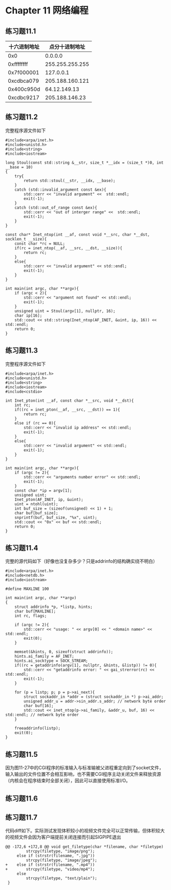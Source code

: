# Chapter 11 网络编程

## 练习题11.1
| 十六进制地址 | 点分十进制地址  |
| ------------ | --------------- |
| 0x0          | 0.0.0.0         |
| 0xffffffff   | 255.255.255.255 |
| 0x7f000001   | 127.0.0.1       |
| 0xcdbca079   | 205.188.160.121 |
| 0x400c950d   | 64.12.149.13    |
| 0xcdbc9217   | 205.188.146.23  |

## 练习题11.2
完整程序源文件如下
```
#include<arpa/inet.h>
#include<unistd.h>
#include<string>
#include<iostream>

long Stoul(const std::string &__str, size_t *__idx = (size_t *)0, int __base = 10)
{
    try{
        return std::stoul(__str, __idx, __base);
    }
    catch (std::invalid_argument const &ex){
        std::cerr << "invalid argument" <<  std::endl;
        exit(-1);
    }
    catch (std::out_of_range const &ex){
        std::cerr << "out of interger range" <<  std::endl;
        exit(-1);
    }
}

const char* Inet_ntop(int __af, const void *__src, char *__dst, socklen_t __size){
    const char *rc = NULL;
    if(rc = inet_ntop(__af, __src, __dst, __size)){
        return rc;
    }
    else{
        std::cerr << "invalid argument" << std::endl;
        exit(-1);
    }
}

int main(int argc, char **argv){
    if (argc < 2){
        std::cerr << "argument not found" << std::endl;
        exit(-1);
    }
    unsigned uint = Stoul(argv[1], nullptr, 16);
    char ip[16];
    std::cout << std::string(Inet_ntop(AF_INET, &uint, ip, 16)) << std::endl;
    return 0;
}
```

## 练习题11.3
完整程序源文件如下
```
#include<arpa/inet.h>
#include<unistd.h>
#include<string>
#include<iostream>
#include<cstdio>

int Inet_pton(int __af, const char *__src, void *__dst){
    int rc;
    if((rc = inet_pton(__af, __src, __dst)) == 1){
        return rc;
    }
    else if (rc == 0){
        std::cerr << "invalid ip address" << std::endl;
        exit(-1);
    }
    else{
        std::cerr << "invalid argument" << std::endl;
        exit(-1);
    }
}

int main(int argc, char **argv){
    if (argc != 2){
        std::cerr << "arguments number error" << std::endl;
        exit(-1);
    }
    const char *ip = argv[1];
    unsigned uint;
    Inet_pton(AF_INET, ip, &uint);
    uint = ntohl(uint);
    int buf_size = (sizeof(unsigned) << 1) + 1;
    char buf[buf_size];
    snprintf(buf, buf_size, "%x", uint);
    std::cout << "0x" << buf << std::endl;
    return 0;
}
```

## 练习题11.4
完整的源代码如下（好像也没复杂多少？只是addrinfo的结构确实绕不明白）
```
#include<arpa/inet.h>
#include<netdb.h>
#include<iostream>

#define MAXLINE 100

int main(int argc, char **argv)
{
    struct addrinfo *p, *listp, hints;
    char buf[MAXLINE];
    int rc, flags;

    if (argc != 2){
        std::cerr << "usage: " << argv[0] << " <domain name>" << std::endl;
        exit(0);
    }
    
    memset(&hints, 0, sizeof(struct addrinfo));
    hints.ai_family = AF_INET;
    hints.ai_socktype = SOCK_STREAM;
    if((rc = getaddrinfo(argv[1], nullptr, &hints, &listp)) != 0){
        std::cerr << "getaddrinfo error: " << gai_strerror(rc) << std::endl;
        exit(-1);
    }

    for (p = listp; p; p = p->ai_next){
        struct sockaddr_in *addr = (struct sockaddr_in *) p->ai_addr;
        unsigned addr_u = addr->sin_addr.s_addr; // network byte order
        char buf[16];
        std::cout << inet_ntop(p->ai_family, &addr_u, buf, 16) << std::endl; // network byte order
    }

    freeaddrinfo(listp);
    exit(0);
}
```

## 练习题11.5
因为图11-27中的CGI程序的标准输入与标准输被父进程重定向到了socket文件，输入输出的文件位置不会相互影响，也不需要CGI程序主动关闭文件来释放资源（内核会在程序结束时全部关闭），因此可以直接使用标准I/O。

## 练习题11.6

## 练习题11.7
代码diff如下。实际测试发现体积较小的视频文件完全可以正常传输，但体积较大的视频文件会因为客户端提前关闭连接而引起SIGPIPE退出
```
@@ -172,6 +172,8 @@ void get_filetype(char *filename, char *filetype)
         strcpy(filetype, "image/png");
     else if (strstr(filename, ".jpg"))
         strcpy(filetype, "image/jpeg");
+    else if (strstr(filename, ".mp4"))
+        strcpy(filetype, "video/mp4");
     else
         strcpy(filetype, "text/plain");
 }
```
